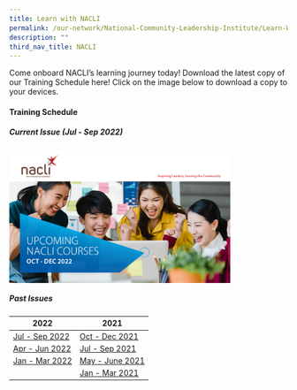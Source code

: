 ```yaml
---
title: Learn with NACLI
permalink: /our-network/National-Community-Leadership-Institute/Learn-With-NACLI/
description: ""
third_nav_title: NACLI
---
```

Come onboard NACLI’s learning journey today!  Download the latest copy of our Training Schedule here!  Click on the image below to download a copy to your devices.

#### Training Schedule 

##### Current Issue (Jul - Sep 2022)


[<img style="height:;width:400px"  align="left" src="/images/Our%20Network/NACLI/naclicourses-issue5-oct-dec-2022.png">](/files/Our%20Network/NACLI/Learn%20With%20NACLI/naclicourses-issue5-oct-dec-2022.pdf)

<br clear="left">

##### Past Issues

|  2022 |  2021 |  
|  ------- | ------ |  
| [Jul - Sep 2022](/files/NACLI/02%20Learn%20with%20NACLI/naclicourses-issue4-jul-sep-2022.pdf) | [Oct - Dec 2021](/files/NACLI/02%20Learn%20with%20NACLI/naclicourses-issue1-oct-dec2021.pdf)  |   
| [Apr - Jun 2022](/files/NACLI/02%20Learn%20with%20NACLI/naclicourses-issue3-apr-jun-2022.pdf) | [Jul - Sep 2021](/files/NACLI/02%20Learn%20with%20NACLI/nc-2-2021-(web).pdf) |   
| [Jan - Mar 2022](/files/NACLI/02%20Learn%20with%20NACLI/naclicourses-issue2-janmar-2022.pdf) | [May - June 2021](/files/NACLI/02%20Learn%20with%20NACLI/nc-1-2021-(web).pdf) | 
|  | [Jan - Mar 2021](/files/NACLI/02%20Learn%20with%20NACLI/nc-3-2020-(web).pdf) |  |